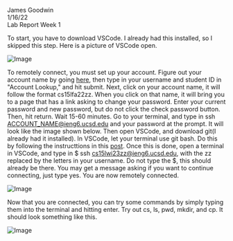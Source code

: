 James Goodwin <br> 
1/16/22 <br> 
Lab Report Week 1


To start, you have to download VSCode. I already had this installed, so I skipped this step. Here is a picture of VSCode open. 

![Image](https://i.imgur.com/RV3rXxQ.png)

To remotely connect, you must set up your account. Figure out your account name by going [here](https://sdacs.ucsd.edu/~icc/index.php), then type in your username and student ID in "Account Lookup," and hit submit. Next, click on your account name, it will follow the format cs15lfa22zz. When you click on that name, it will bring you to a page that has a link asking to change your password. Enter your current password and new password, but do not click the check password button. Then, hit return. Wait 15-60 minutes. Go to your terminal, and type in ssh ACCOUNT_NAME@ieng6.ucsd.edu and your password at the prompt. It will look like the image shown below. Then open VSCode, and download git(I already had it installed). In VSCode, let your terminal use git bash. Do this by following the instructtions in this [post](https://stackoverflow.com/questions/42606837/how-do-i-use-bash-on-windows-from-the-visual-studio-code-integrated-terminal/50527994#50527994). Once this is done, open a terminal in VSCode, and type in $ ssh cs15lwi23zz@ieng6.ucsd.edu, with the zz replaced by the letters in your username. Do not type the $, this should already be there. You may get a message asking if you want to continue connecting, just type yes. You are now remotely connected. 

![Image](https://i.imgur.com/RRN6BUz.png)

Now that you are connected, you can try some commands by simply typing them into the terminal and hitting enter. Try out cs, ls, pwd, mkdir, and cp. It should look something like this.

![Image](https://i.imgur.com/fWPZkeO.png)

